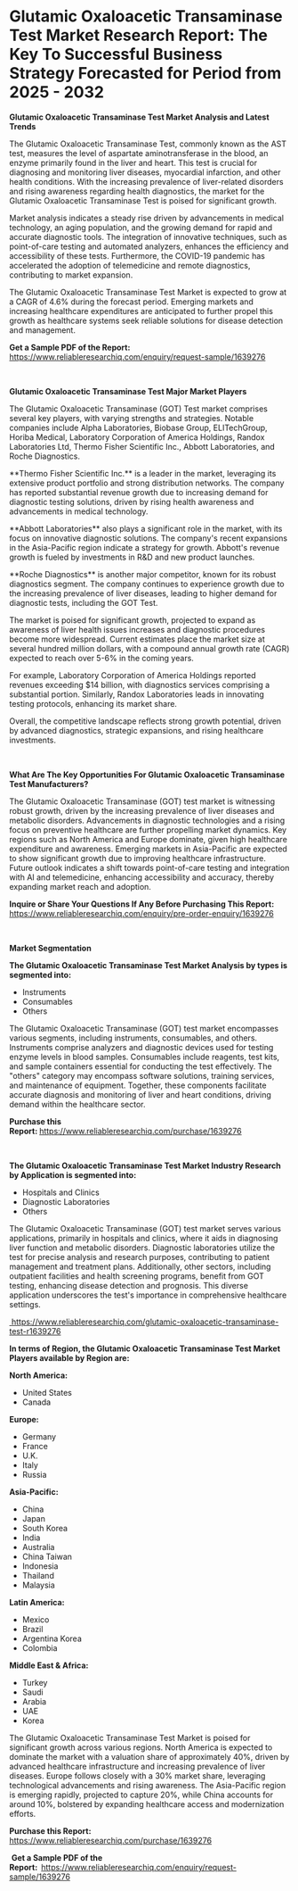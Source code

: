 <p><h1>Glutamic Oxaloacetic Transaminase Test Market Research Report: The Key To Successful Business Strategy Forecasted for Period from 2025 - 2032</h1></p><p><strong>Glutamic Oxaloacetic Transaminase Test Market Analysis and Latest Trends</strong></p>
<p><p>The Glutamic Oxaloacetic Transaminase Test, commonly known as the AST test, measures the level of aspartate aminotransferase in the blood, an enzyme primarily found in the liver and heart. This test is crucial for diagnosing and monitoring liver diseases, myocardial infarction, and other health conditions. With the increasing prevalence of liver-related disorders and rising awareness regarding health diagnostics, the market for the Glutamic Oxaloacetic Transaminase Test is poised for significant growth.</p><p>Market analysis indicates a steady rise driven by advancements in medical technology, an aging population, and the growing demand for rapid and accurate diagnostic tools. The integration of innovative techniques, such as point-of-care testing and automated analyzers, enhances the efficiency and accessibility of these tests. Furthermore, the COVID-19 pandemic has accelerated the adoption of telemedicine and remote diagnostics, contributing to market expansion.</p><p>The Glutamic Oxaloacetic Transaminase Test Market is expected to grow at a CAGR of 4.6% during the forecast period. Emerging markets and increasing healthcare expenditures are anticipated to further propel this growth as healthcare systems seek reliable solutions for disease detection and management.</p></p>
<p><strong>Get a Sample PDF of the Report:&nbsp;</strong> <a href="https://www.reliableresearchiq.com/enquiry/request-sample/1639276?utm_campaign=1134&utm_medium=2&utm_source=Github&utm_content=ia&utm_term=16042025&utm_id=glutamic-oxaloacetic-transaminase-test">https://www.reliableresearchiq.com/enquiry/request-sample/1639276</a></p>
<p>&nbsp;</p>
<p><strong>Glutamic Oxaloacetic Transaminase Test Major Market Players</strong></p>
<p><p>The Glutamic Oxaloacetic Transaminase (GOT) Test market comprises several key players, with varying strengths and strategies. Notable companies include Alpha Laboratories, Biobase Group, ELITechGroup, Horiba Medical, Laboratory Corporation of America Holdings, Randox Laboratories Ltd, Thermo Fisher Scientific Inc., Abbott Laboratories, and Roche Diagnostics.</p><p>**Thermo Fisher Scientific Inc.** is a leader in the market, leveraging its extensive product portfolio and strong distribution networks. The company has reported substantial revenue growth due to increasing demand for diagnostic testing solutions, driven by rising health awareness and advancements in medical technology.</p><p>**Abbott Laboratories** also plays a significant role in the market, with its focus on innovative diagnostic solutions. The company's recent expansions in the Asia-Pacific region indicate a strategy for growth. Abbott's revenue growth is fueled by investments in R&D and new product launches.</p><p>**Roche Diagnostics** is another major competitor, known for its robust diagnostics segment. The company continues to experience growth due to the increasing prevalence of liver diseases, leading to higher demand for diagnostic tests, including the GOT Test.</p><p>The market is poised for significant growth, projected to expand as awareness of liver health issues increases and diagnostic procedures become more widespread. Current estimates place the market size at several hundred million dollars, with a compound annual growth rate (CAGR) expected to reach over 5-6% in the coming years.</p><p>For example, Laboratory Corporation of America Holdings reported revenues exceeding $14 billion, with diagnostics services comprising a substantial portion. Similarly, Randox Laboratories leads in innovating testing protocols, enhancing its market share.</p><p>Overall, the competitive landscape reflects strong growth potential, driven by advanced diagnostics, strategic expansions, and rising healthcare investments.</p></p>
<p>&nbsp;</p>
<p><strong>What Are The Key Opportunities For Glutamic Oxaloacetic Transaminase Test Manufacturers?</strong></p>
<p><p>The Glutamic Oxaloacetic Transaminase (GOT) test market is witnessing robust growth, driven by the increasing prevalence of liver diseases and metabolic disorders. Advancements in diagnostic technologies and a rising focus on preventive healthcare are further propelling market dynamics. Key regions such as North America and Europe dominate, given high healthcare expenditure and awareness. Emerging markets in Asia-Pacific are expected to show significant growth due to improving healthcare infrastructure. Future outlook indicates a shift towards point-of-care testing and integration with AI and telemedicine, enhancing accessibility and accuracy, thereby expanding market reach and adoption.</p></p>
<p><strong>Inquire or Share Your Questions If Any Before Purchasing This Report:</strong> <a href="https://www.reliableresearchiq.com/enquiry/pre-order-enquiry/1639276?utm_campaign=1134&utm_medium=2&utm_source=Github&utm_content=ia&utm_term=16042025&utm_id=glutamic-oxaloacetic-transaminase-test">https://www.reliableresearchiq.com/enquiry/pre-order-enquiry/1639276</a></p>
<p>&nbsp;</p>
<p><strong>Market Segmentation</strong></p>
<p><strong>The Glutamic Oxaloacetic Transaminase Test Market Analysis by types is segmented into:</strong></p>
<p><ul><li>Instruments</li><li>Consumables</li><li>Others</li></ul></p>
<p><p>The Glutamic Oxaloacetic Transaminase (GOT) test market encompasses various segments, including instruments, consumables, and others. Instruments comprise analyzers and diagnostic devices used for testing enzyme levels in blood samples. Consumables include reagents, test kits, and sample containers essential for conducting the test effectively. The "others" category may encompass software solutions, training services, and maintenance of equipment. Together, these components facilitate accurate diagnosis and monitoring of liver and heart conditions, driving demand within the healthcare sector.</p></p>
<p><strong>Purchase this Report:&nbsp;</strong><a href="https://www.reliableresearchiq.com/purchase/1639276?utm_campaign=1134&utm_medium=2&utm_source=Github&utm_content=ia&utm_term=16042025&utm_id=glutamic-oxaloacetic-transaminase-test">https://www.reliableresearchiq.com/purchase/1639276</a></p>
<p>&nbsp;</p>
<p><strong>The Glutamic Oxaloacetic Transaminase Test Market Industry Research by Application is segmented into:</strong></p>
<p><ul><li>Hospitals and Clinics</li><li>Diagnostic Laboratories</li><li>Others</li></ul></p>
<p><p>The Glutamic Oxaloacetic Transaminase (GOT) test market serves various applications, primarily in hospitals and clinics, where it aids in diagnosing liver function and metabolic disorders. Diagnostic laboratories utilize the test for precise analysis and research purposes, contributing to patient management and treatment plans. Additionally, other sectors, including outpatient facilities and health screening programs, benefit from GOT testing, enhancing disease detection and prognosis. This diverse application underscores the test's importance in comprehensive healthcare settings.</p></p>
<p><a href="https://www.reliableresearchiq.com/glutamic-oxaloacetic-transaminase-test-r1639276?utm_campaign=1134&utm_medium=2&utm_source=Github&utm_content=ia&utm_term=16042025&utm_id=glutamic-oxaloacetic-transaminase-test">&nbsp;https://www.reliableresearchiq.com/glutamic-oxaloacetic-transaminase-test-r1639276</a></p>
<p><strong>In terms of Region, the Glutamic Oxaloacetic Transaminase Test Market Players available by Region are:</strong></p>
<p>
    <p> <strong> North America: </strong>
        <ul>
            <li>United States</li>
            <li>Canada</li>
        </ul>
        </p> 
    <p> <strong> Europe: </strong>
        <ul>
            <li>Germany</li>
            <li>France</li>
            <li>U.K.</li>
            <li>Italy</li>
            <li>Russia</li>
        </ul>
        </p> 
    <p> <strong> Asia-Pacific: </strong>
        <ul>
            <li>China</li>
            <li>Japan</li>
            <li>South Korea</li>
            <li>India</li>
            <li>Australia</li>
            <li>China Taiwan</li>
            <li>Indonesia</li>
            <li>Thailand</li>
            <li>Malaysia</li>
        </ul>
        </p> 
    <p> <strong> Latin America: </strong>
        <ul>
            <li>Mexico</li>
            <li>Brazil</li>
            <li>Argentina Korea</li>
            <li>Colombia</li>
        </ul>
        </p> 
    <p> <strong> Middle East & Africa: </strong>
        <ul>
            <li>Turkey</li>
            <li>Saudi</li>
            <li>Arabia</li>
            <li>UAE</li>
            <li>Korea</li>
        </ul>
    </p>
    </p>
<p><p>The Glutamic Oxaloacetic Transaminase Test Market is poised for significant growth across various regions. North America is expected to dominate the market with a valuation share of approximately 40%, driven by advanced healthcare infrastructure and increasing prevalence of liver diseases. Europe follows closely with a 30% market share, leveraging technological advancements and rising awareness. The Asia-Pacific region is emerging rapidly, projected to capture 20%, while China accounts for around 10%, bolstered by expanding healthcare access and modernization efforts.</p></p>
<p><strong>Purchase this Report: </strong><a href="https://www.reliableresearchiq.com/purchase/1639276?utm_campaign=1134&utm_medium=2&utm_source=Github&utm_content=ia&utm_term=16042025&utm_id=glutamic-oxaloacetic-transaminase-test">https://www.reliableresearchiq.com/purchase/1639276</a></p>
<p>&nbsp;<strong>Get a Sample PDF of the Report:&nbsp;&nbsp;</strong><a href="https://www.reliableresearchiq.com/enquiry/request-sample/1639276?utm_campaign=1134&utm_medium=2&utm_source=Github&utm_content=ia&utm_term=16042025&utm_id=glutamic-oxaloacetic-transaminase-test">https://www.reliableresearchiq.com/enquiry/request-sample/1639276</a></p>
<p><strong></strong></p>
<p><p></p><p></p><p></p></p>